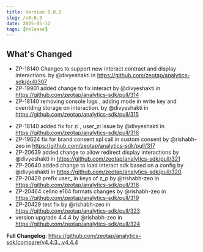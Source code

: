```yaml
---
title: Version 0.0.3
slug: /v0.0.3
date: 2025-05-12
tags: [release]
---
```



## What's Changed
* ZP-18140 Changes to support new interact contract and display interactions. by @divyeshakti in https://github.com/zeotap/analytics-sdk/pull/307
* ZP-19901 added change to fix interact by @divyeshakti in https://github.com/zeotap/analytics-sdk/pull/314
* ZP-18140 removing console logs , adding mode in write key and overriding storage on interaction. by @divyeshakti in https://github.com/zeotap/analytics-sdk/pull/315

<!-- truncate -->
* ZP-18140 added fix for zi , user_zi issue by @divyeshakti in https://github.com/zeotap/analytics-sdk/pull/316
* ZP-19624 fix for brand consent spl call in custom consent by @rishabh-zeo in https://github.com/zeotap/analytics-sdk/pull/317
* ZP-20639 added change to allow redirect display interactions by @divyeshakti in https://github.com/zeotap/analytics-sdk/pull/321
* ZP-20640 added change to load interact sdk based on a config by @divyeshakti in https://github.com/zeotap/analytics-sdk/pull/320
* ZP-20429 prefix user_ in keys of z_p by @rishabh-zeo in https://github.com/zeotap/analytics-sdk/pull/318
* ZP-20464 cellno e164 formats changes by @rishabh-zeo in https://github.com/zeotap/analytics-sdk/pull/319
* ZP-20429 test fix by @rishabh-zeo in https://github.com/zeotap/analytics-sdk/pull/323
* version upgrade 4.4.4 by @rishabh-zeo in https://github.com/zeotap/analytics-sdk/pull/324


**Full Changelog**: https://github.com/zeotap/analytics-sdk/compare/v4.4.3...v4.4.4